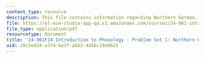 ```yaml
---
content_type: resource
description: This file contains information regarding Northern German.
file: https://ol-ocw-studio-app-qa.s3.amazonaws.com/courses/24-961-introduction-to-phonology-fall-2014/c0c5e434a3746e2fabb34a5bc19e0625_MIT24_961F14_pset1.pdf
file_type: application/pdf
resourcetype: Document
title: '24.961F14 Introduction to Phonology - Problem Set 1: Northern German'
uid: c0c5e434-a374-6e2f-abb3-4a5bc19e0625
---
```

